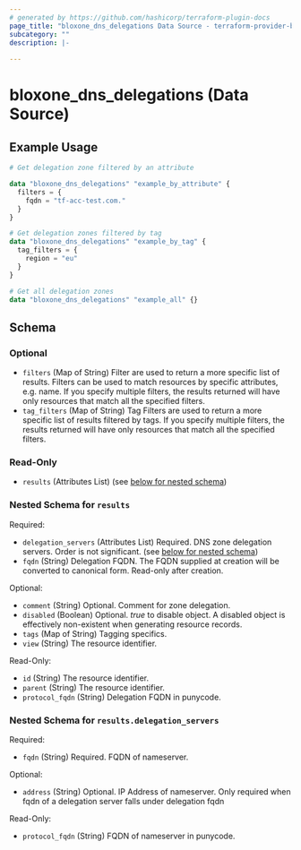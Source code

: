```yaml
---
# generated by https://github.com/hashicorp/terraform-plugin-docs
page_title: "bloxone_dns_delegations Data Source - terraform-provider-bloxone"
subcategory: ""
description: |-
  
---
```


# bloxone_dns_delegations (Data Source)



## Example Usage

```terraform
# Get delegation zone filtered by an attribute

data "bloxone_dns_delegations" "example_by_attribute" {
  filters = {
    fqdn = "tf-acc-test.com."
  }
}

# Get delegation zones filtered by tag
data "bloxone_dns_delegations" "example_by_tag" {
  tag_filters = {
    region = "eu"
  }
}

# Get all delegation zones
data "bloxone_dns_delegations" "example_all" {}
```

<!-- schema generated by tfplugindocs -->
## Schema

### Optional

- `filters` (Map of String) Filter are used to return a more specific list of results. Filters can be used to match resources by specific attributes, e.g. name. If you specify multiple filters, the results returned will have only resources that match all the specified filters.
- `tag_filters` (Map of String) Tag Filters are used to return a more specific list of results filtered by tags. If you specify multiple filters, the results returned will have only resources that match all the specified filters.

### Read-Only

- `results` (Attributes List) (see [below for nested schema](#nestedatt--results))

<a id="nestedatt--results"></a>
### Nested Schema for `results`

Required:

- `delegation_servers` (Attributes List) Required. DNS zone delegation servers. Order is not significant. (see [below for nested schema](#nestedatt--results--delegation_servers))
- `fqdn` (String) Delegation FQDN. The FQDN supplied at creation will be converted to canonical form.  Read-only after creation.

Optional:

- `comment` (String) Optional. Comment for zone delegation.
- `disabled` (Boolean) Optional. _true_ to disable object. A disabled object is effectively non-existent when generating resource records.
- `tags` (Map of String) Tagging specifics.
- `view` (String) The resource identifier.

Read-Only:

- `id` (String) The resource identifier.
- `parent` (String) The resource identifier.
- `protocol_fqdn` (String) Delegation FQDN in punycode.

<a id="nestedatt--results--delegation_servers"></a>
### Nested Schema for `results.delegation_servers`

Required:

- `fqdn` (String) Required. FQDN of nameserver.

Optional:

- `address` (String) Optional. IP Address of nameserver.  Only required when fqdn of a delegation server falls under delegation fqdn

Read-Only:

- `protocol_fqdn` (String) FQDN of nameserver in punycode.

